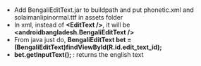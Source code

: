 <h3> </h3>

<p>
<ul>
<li> Add BengaliEditText.jar to buildpath and put phonetic.xml and solaimanlipinormal.ttf in assets folder </li>
<li>In xml, instead of <b> &#60EditText &#47;&#62;</b>, it will be <b> &#60;androidbangladesh.BengaliEditText &#47;&#62;</b></li>
<li> From java just do, <b>BengaliEditText bet = (BengaliEditText)findViewById(R.id.edit_text_id);</b> </li>
<li> <b>bet.getInputText(); </b>: returns the english text </li>
</ul>
</p>

